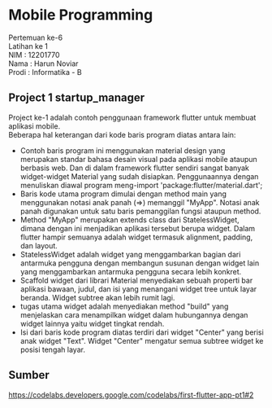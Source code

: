 # Mobile Programming

Pertemuan ke-6 </br>
Latihan ke 1 </br>
NIM : 12201770 </br>
Nama : Harun Noviar </br>
Prodi : Informatika - B

## Project 1 startup_manager

Project ke-1 adalah contoh penggunaan framework flutter untuk membuat aplikasi mobile. </br>
Beberapa hal keterangan dari kode baris program diatas antara lain:

- Contoh baris program ini menggunakan material design yang merupakan standar bahasa desain visual pada aplikasi mobile ataupun berbasis web. Dan di dalam framework flutter sendiri sangat banyak widget-widget Material yang sudah disiapkan. Penggunaannya dengan menuliskan diawal program meng-import 'package:flutter/material.dart';
- Baris kode utama program dimulai dengan method main yang menggunakan notasi anak panah (=>) memanggil "MyApp". Notasi anak panah digunakan untuk satu baris pemanggilan fungsi ataupun method.
- Method "MyApp" merupakan extends class dari StatelessWidget, dimana dengan ini menjadikan aplikasi tersebut berupa widget. Dalam flutter hampir semuanya adalah widget termasuk alignment, padding, dan layout.
- StatelessWidget adalah widget yang menggambarkan bagian dari antarmuka pengguna dengan membangun susunan dengan widget lain yang menggambarkan antarmuka pengguna secara lebih konkret.
- Scaffold widget dari librari Material menyediakan sebuah properti bar aplikasi bawaan, judul, dan isi yang menangani widget tree untuk layar beranda. Widget subtree akan lebih rumit lagi.
- tugas utama widget adalah menyediakan method "build" yang menjelaskan cara menampilkan widget dalam hubungannya dengan widget lainnya yaitu widget tingkat rendah.
- Isi dari baris kode program diatas terdiri dari widget "Center" yang berisi anak widget "Text". Widget "Center" mengatur semua subtree widget ke posisi tengah layar.

## Sumber

https://codelabs.developers.google.com/codelabs/first-flutter-app-pt1#2
